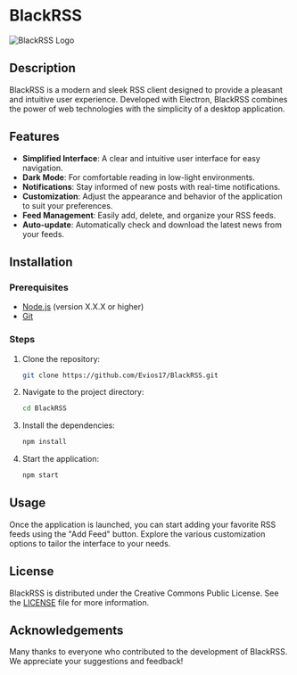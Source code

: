 # BlackRSS

![BlackRSS Logo](https://avatars.githubusercontent.com/u/112774949?s=48&v=4)

## Description

BlackRSS is a modern and sleek RSS client designed to provide a pleasant and intuitive user experience. Developed with Electron, BlackRSS combines the power of web technologies with the simplicity of a desktop application.

## Features

- **Simplified Interface**: A clear and intuitive user interface for easy navigation.
- **Dark Mode**: For comfortable reading in low-light environments.
- **Notifications**: Stay informed of new posts with real-time notifications.
- **Customization**: Adjust the appearance and behavior of the application to suit your preferences.
- **Feed Management**: Easily add, delete, and organize your RSS feeds.
- **Auto-update**: Automatically check and download the latest news from your feeds.

## Installation

### Prerequisites

- [Node.js](https://nodejs.org/) (version X.X.X or higher)
- [Git](https://git-scm.com/)

### Steps

1. Clone the repository:
    ```bash
    git clone https://github.com/Evios17/BlackRSS.git
    ```
2. Navigate to the project directory:
    ```bash
    cd BlackRSS
    ```
3. Install the dependencies:
    ```bash
    npm install
    ```
4. Start the application:
    ```bash
    npm start
    ```

## Usage

Once the application is launched, you can start adding your favorite RSS feeds using the "Add Feed" button. Explore the various customization options to tailor the interface to your needs.

## License

BlackRSS is distributed under the Creative Commons Public License. See the [LICENSE](LICENSE) file for more information.

## Acknowledgements

Many thanks to everyone who contributed to the development of BlackRSS. We appreciate your suggestions and feedback!